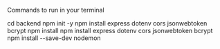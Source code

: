 Commands to run in your terminal

cd backend
npm init -y
npm install express dotenv cors jsonwebtoken bcrypt
npm install
npm install express dotenv cors jsonwebtoken bcrypt
npm install --save-dev nodemon
